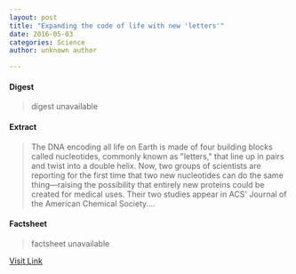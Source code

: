 ```yaml
---
layout: post
title: "Expanding the code of life with new 'letters'"
date: 2016-05-03
categories: Science
author: unknown author

---
```



#### Digest
>digest unavailable

#### Extract
>The DNA encoding all life on Earth is made of four building blocks called nucleotides, commonly known as "letters," that line up in pairs and twist into a double helix. Now, two groups of scientists are reporting for the first time that two new nucleotides can do the same thing—raising the possibility that entirely new proteins could be created for medical uses. Their two studies appear in ACS' Journal of the American Chemical Society....

#### Factsheet
>factsheet unavailable

[Visit Link](http://phys.org/news351943756.html)


